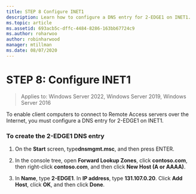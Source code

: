 ```yaml
---
title: STEP 8 Configure INET1
description: Learn how to configure a DNS entry for 2-EDGE1 on INET1.
ms.topic: article
ms.assetid: 693acb5c-dffc-4484-8286-163bb67724c9
ms.author: roharwoo
author: robinharwood
manager: mtillman
ms.date: 08/07/2020
---
```


# STEP 8: Configure INET1

>Applies to: Windows Server 2022, Windows Server 2019, Windows Server 2016

To enable client computers to connect to Remote Access servers over the Internet, you must configure a DNS entry for 2-EDGE1 on INET1.

### To create the 2-EDGE1 DNS entry

1.  On the **Start** screen, type**dnsmgmt.msc**, and then press ENTER.

2.  In the console tree, open **Forward Lookup Zones**, click **contoso.com**, then right-click **contoso.com**, and then click **New Host (A or AAAA)**.

3.  In **Name**, type **2-EDGE1**. In **IP address**, type **131.107.0.20**. Click **Add Host**, click **OK**, and then click **Done**.



